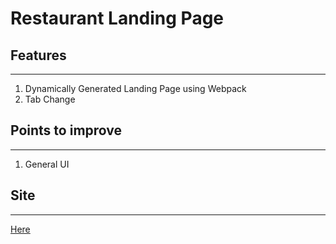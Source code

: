 # Restaurant Landing Page

## Features
--------------------
1. Dynamically Generated Landing Page using Webpack
2. Tab Change

## Points to improve
--------------------
1. General UI

## Site
--------------------
[Here](https://jan-joseph.github.io/restaurant/)